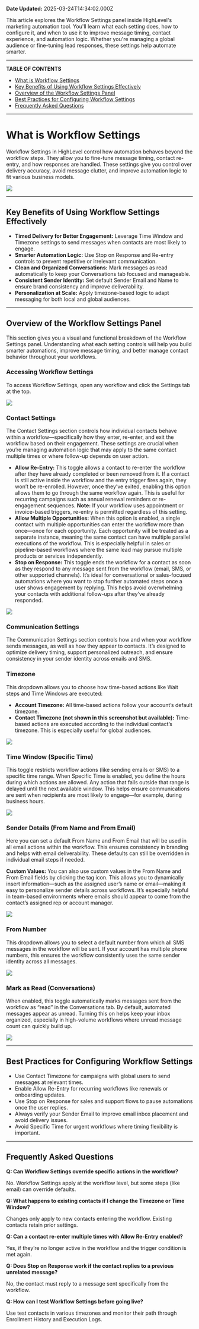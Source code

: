 **Date Updated:** 2025-03-24T14:34:02.000Z

This article explores the Workflow Settings panel inside HighLevel's marketing automation tool. You'll learn what each setting does, how to configure it, and when to use it to improve message timing, contact experience, and automation logic. Whether you're managing a global audience or fine-tuning lead responses, these settings help automate smarter.

---

**TABLE OF CONTENTS**

* [What is Workflow Settings](#%E2%80%8B%E2%80%8BWhat-is-Workflow-Settings)
* [Key Benefits of Using Workflow Settings Effectively](#Key-Benefits-of-Using-Workflow-Settings-Effectively)
* [Overview of the Workflow Settings Panel ](#Overview-of-the-Workflow-Settings-Panel%C2%A0)
* [Best Practices for Configuring Workflow Settings](#Best-Practices-for-Configuring-Workflow-Settings)
* [Frequently Asked Questions](#Frequently-Asked-Questions)

---

# **What is Workflow Settings**

  
Workflow Settings in HighLevel control how automation behaves beyond the workflow steps. They allow you to fine-tune message timing, contact re-entry, and how responses are handled. These settings give you control over delivery accuracy, avoid message clutter, and improve automation logic to fit various business models.

  
![](https://s3.amazonaws.com/cdn.freshdesk.com/data/helpdesk/attachments/production/155002174346/original/91PYZAJEFmNg1__pjW2r2GFt_TTBckF6BQ.gif?1688391108)

---

## **Key Benefits of Using Workflow Settings Effectively**

  
* **Timed Delivery for Better Engagement:** Leverage Time Window and Timezone settings to send messages when contacts are most likely to engage.
* **Smarter Automation Logic:** Use Stop on Response and Re-entry controls to prevent repetitive or irrelevant communication.
* **Clean and Organized Conversations:** Mark messages as read automatically to keep your Conversations tab focused and manageable.
* **Consistent Sender Identity:** Set default Sender Email and Name to ensure brand consistency and improve deliverability.
* **Personalization at Scale:** Apply timezone-based logic to adapt messaging for both local and global audiences.

---

## **Overview of the Workflow Settings Panel** 

  
This section gives you a visual and functional breakdown of the Workflow Settings panel. Understanding what each setting controls will help you build smarter automations, improve message timing, and better manage contact behavior throughout your workflows.

  
### **Accessing Workflow Settings**

  
To access Workflow Settings, open any workflow and click the Settings tab at the top.

  
![](https://s3.amazonaws.com/cdn.freshdesk.com/data/helpdesk/attachments/production/155043819573/original/5wtwSqTTdIVjTBWDAjXt9CShFaBXwNfu6w.png?1742805747)

  
### **Contact Settings** 

  
The Contact Settings section controls how individual contacts behave within a workflow—specifically how they enter, re-enter, and exit the workflow based on their engagement. These settings are crucial when you’re managing automation logic that may apply to the same contact multiple times or where follow-up depends on user action.

  
* **Allow Re-Entry:** This toggle allows a contact to re-enter the workflow after they have already completed or been removed from it. If a contact is still active inside the workflow and the entry trigger fires again, they won’t be re-enrolled. However, once they’ve exited, enabling this option allows them to go through the same workflow again. This is useful for recurring campaigns such as annual renewal reminders or re-engagement sequences. **Note:** If your workflow uses appointment or invoice-based triggers, re-entry is permitted regardless of this setting.
* **Allow Multiple Opportunities:** When this option is enabled, a single contact with multiple opportunities can enter the workflow more than once—once for each opportunity. Each opportunity will be treated as a separate instance, meaning the same contact can have multiple parallel executions of the workflow. This is especially helpful in sales or pipeline-based workflows where the same lead may pursue multiple products or services independently.
* **Stop on Response:** This toggle ends the workflow for a contact as soon as they respond to any message sent from the workflow (email, SMS, or other supported channels). It’s ideal for conversational or sales-focused automations where you want to stop further automated steps once a user shows engagement by replying. This helps avoid overwhelming your contacts with additional follow-ups after they’ve already responded.

  
![](https://s3.amazonaws.com/cdn.freshdesk.com/data/helpdesk/attachments/production/155043819277/original/NNFYBQ3io2oMFT_nA2KxFkRAlMqZH1l9oQ.jpeg?1742805522)

  
### **Communication Settings**

  
The Communication Settings section controls how and when your workflow sends messages, as well as how they appear to contacts. It’s designed to optimize delivery timing, support personalized outreach, and ensure consistency in your sender identity across emails and SMS.

  
### **Timezone**

  
This dropdown allows you to choose how time-based actions like Wait steps and Time Windows are executed:

  
* **Account Timezone:** All time-based actions follow your account’s default timezone.
* **Contact Timezone (not shown in this screenshot but available):** Time-based actions are executed according to the individual contact’s timezone. This is especially useful for global audiences.

  
![](https://s3.amazonaws.com/cdn.freshdesk.com/data/helpdesk/attachments/production/155043821314/original/gOl09AFdYeU_7HGhLl-BrD2WR5zy5KlvtA.png?1742806886)

  
### **Time Window (Specific Time)**

  
This toggle restricts workflow actions (like sending emails or SMS) to a specific time range. When Specific Time is enabled, you define the hours during which actions are allowed. Any action that falls outside that range is delayed until the next available window. This helps ensure communications are sent when recipients are most likely to engage—for example, during business hours.

  
![](https://s3.amazonaws.com/cdn.freshdesk.com/data/helpdesk/attachments/production/155043821005/original/0Y2v2TIzK6qClacO-T6qOPXfSzkZ5Mi8kQ.png?1742806719)

  
### **Sender Details (From Name and From Email)**

  
Here you can set a default From Name and From Email that will be used in all email actions within the workflow. This ensures consistency in branding and helps with email deliverability. These defaults can still be overridden in individual email steps if needed.

  
**Custom Values:** You can also use custom values in the From Name and From Email fields by clicking the tag icon. This allows you to dynamically insert information—such as the assigned user’s name or email—making it easy to personalize sender details across workflows. It’s especially helpful in team-based environments where emails should appear to come from the contact’s assigned rep or account manager.

  
![](https://s3.amazonaws.com/cdn.freshdesk.com/data/helpdesk/attachments/production/155043820904/original/b9KZbRdsXF7SX4KDf_iP9hLUjib2E1cWvw.png?1742806658)

  
### **From Number**

  
This dropdown allows you to select a default number from which all SMS messages in the workflow will be sent. If your account has multiple phone numbers, this ensures the workflow consistently uses the same sender identity across all messages.

  
![](https://s3.amazonaws.com/cdn.freshdesk.com/data/helpdesk/attachments/production/155043820859/original/0GenAOnIqyJJ-sbw4UA0yzpsHyK9lrI9yA.png?1742806622)

  
### **Mark as Read (Conversations)**

  
When enabled, this toggle automatically marks messages sent from the workflow as “read” in the Conversations tab. By default, automated messages appear as unread. Turning this on helps keep your inbox organized, especially in high-volume workflows where unread message count can quickly build up.

  
[![](https://s3.amazonaws.com/cdn.freshdesk.com/data/helpdesk/attachments/production/155043820789/original/OagX1NHSwTotqk6rOMajs1WyuQTnyRNvlA.png?1742806601)](https://help.gohighlevel.com/a/solutions/articles/48001239875/edit?portalId=48000045315)

---

## **Best Practices for Configuring Workflow Settings**

  
* Use Contact Timezone for campaigns with global users to send messages at relevant times.
* Enable Allow Re-Entry for recurring workflows like renewals or onboarding updates.
* Use Stop on Response for sales and support flows to pause automations once the user replies.
* Always verify your Sender Email to improve email inbox placement and avoid delivery issues.
* Avoid Specific Time for urgent workflows where timing flexibility is important.

---

## **Frequently Asked Questions**

  
**Q: Can Workflow Settings override specific actions in the workflow?**

No. Workflow Settings apply at the workflow level, but some steps (like email) can override defaults.

  
**Q: What happens to existing contacts if I change the Timezone or Time Window?**

Changes only apply to new contacts entering the workflow. Existing contacts retain prior settings.

  
**Q: Can a contact re-enter multiple times with Allow Re-Entry enabled?**

Yes, if they’re no longer active in the workflow and the trigger condition is met again.

  
**Q: Does Stop on Response work if the contact replies to a previous unrelated message?**

No, the contact must reply to a message sent specifically from the workflow.

  
**Q: How can I test Workflow Settings before going live?**

Use test contacts in various timezones and monitor their path through Enrollment History and Execution Logs.